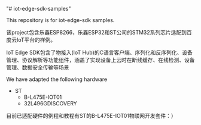 "# iot-edge-sdk-samples" 

  This repository is for iot-edge-sdk samples.

该project包含乐鑫ESP8266，乐鑫ESP32和ST公司的STM32系列芯片适配到百度云IoT平台的样例。

  IoT Edge SDK包含了物接入(IoT Hub)的C语言客户端、序列化和反序列化、设备管理、协议解析等功能组件，涵盖了实现设备上云时在断线缓存、在线检测、设备管理、数据安全传输等场景
  
  We have adapted the following hardware
  - ST
      - B-L475E-IOT01
      - 32L496GDISCOVERY
     
目前已适配硬件的例程和教程有ST的B-L475E-IOT01物联网开发套件：）
